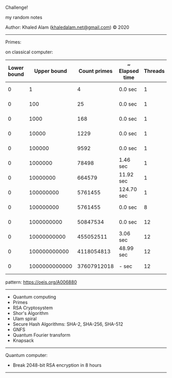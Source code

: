 Challenge! 

my random notes

Author: Khaled Alam (khaledalam.net@gmail.com)
© 2020
_______________________




Primes:

on classical computer:

|Lower bound | Upper bound | Count primes | ~ Elapsed time | Threads | Sieve size | Options|
--- |--- |--- |--- |--- |--- |---
|0 | 1               | 4             | 0.0 sec       | 1  | 4096 KiB | printing|
|0 | 100             | 25            | 0.0 sec       | 1  | 4096 KiB | printing|
|0 | 1000            | 168           | 0.0 sec       | 1  | 4096 KiB | printing|
|0 | 10000           | 1229          | 0.0 sec       | 1  | 4096 KiB | printing|
|0 | 100000          | 9592          | 0.0 sec       | 1  | 4096 KiB | printing|
|0 | 1000000         | 78498         | 1.46 sec      | 1  | 4096 KiB | printing|
|0 | 10000000        | 664579        | 11.92 sec     | 1  | 4096 KiB | printing|
|0 | 100000000       | 5761455       | 124.70 sec    | 1  | 4096 KiB | printing|
|0 | 100000000       | 5761455       | 0.0 sec       | 8  | 4096 KiB | -|
|0 | 1000000000      | 50847534      | 0.0 sec       | 12 | 4096 KiB | -|
|0 | 10000000000     | 455052511     | 3.06 sec      | 12 | 4096 KiB | -|
|0 | 100000000000    | 4118054813    | 48.99 sec     | 12 | 4096 KiB | -|
|0 | 1000000000000   | 37607912018   | - sec     | 12 | 4096 KiB | -|

pattern: https://oeis.org/A006880



-----

- Quantum computing
- Primes
- RSA Cryptosystem
- Shor's Algorithm
- Ulam spiral
- Secure Hash Algorithms: SHA-2, SHA-256, SHA-512
- GNFS
- Quantum Fourier transform
- Knapsack





------

Quantum computer:

* Break 2048-bit RSA encryption in 8 hours


------
